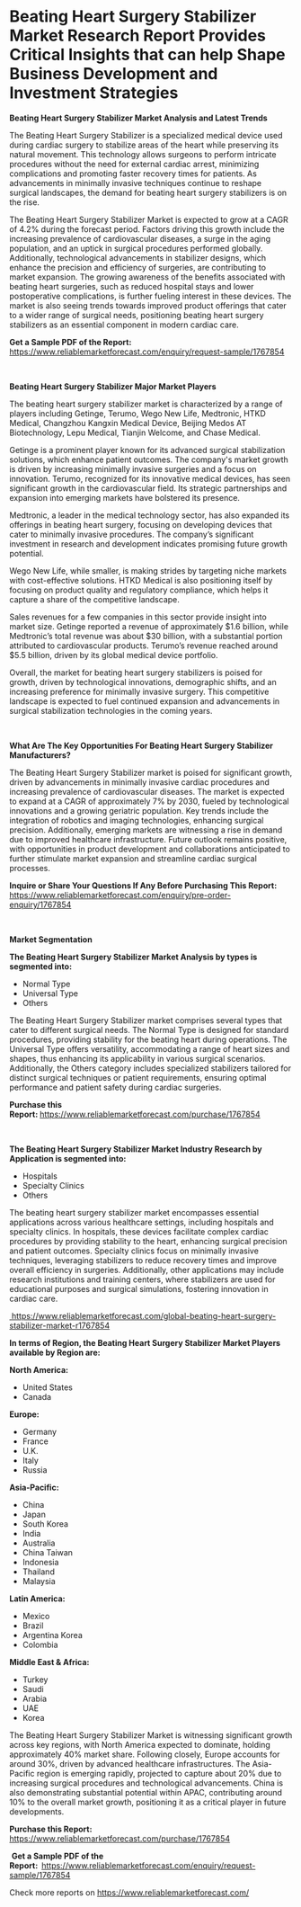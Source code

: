 <p><h1>Beating Heart Surgery Stabilizer Market Research Report Provides Critical Insights that can help Shape Business Development and Investment Strategies</h1></p><p><strong>Beating Heart Surgery Stabilizer Market Analysis and Latest Trends</strong></p>
<p><p>The Beating Heart Surgery Stabilizer is a specialized medical device used during cardiac surgery to stabilize areas of the heart while preserving its natural movement. This technology allows surgeons to perform intricate procedures without the need for external cardiac arrest, minimizing complications and promoting faster recovery times for patients. As advancements in minimally invasive techniques continue to reshape surgical landscapes, the demand for beating heart surgery stabilizers is on the rise.</p><p>The Beating Heart Surgery Stabilizer Market is expected to grow at a CAGR of 4.2% during the forecast period. Factors driving this growth include the increasing prevalence of cardiovascular diseases, a surge in the aging population, and an uptick in surgical procedures performed globally. Additionally, technological advancements in stabilizer designs, which enhance the precision and efficiency of surgeries, are contributing to market expansion. The growing awareness of the benefits associated with beating heart surgeries, such as reduced hospital stays and lower postoperative complications, is further fueling interest in these devices. The market is also seeing trends towards improved product offerings that cater to a wider range of surgical needs, positioning beating heart surgery stabilizers as an essential component in modern cardiac care.</p></p>
<p><strong>Get a Sample PDF of the Report:&nbsp;</strong> <a href="https://www.reliablemarketforecast.com/enquiry/request-sample/1767854?utm_campaign=3083&utm_medium=2&utm_source=Github&utm_content=ia&utm_term=05032025&utm_id=beating-heart-surgery-stabilizer">https://www.reliablemarketforecast.com/enquiry/request-sample/1767854</a></p>
<p>&nbsp;</p>
<p><strong>Beating Heart Surgery Stabilizer Major Market Players</strong></p>
<p><p>The beating heart surgery stabilizer market is characterized by a range of players including Getinge, Terumo, Wego New Life, Medtronic, HTKD Medical, Changzhou Kangxin Medical Device, Beijing Medos AT Biotechnology, Lepu Medical, Tianjin Welcome, and Chase Medical. </p><p>Getinge is a prominent player known for its advanced surgical stabilization solutions, which enhance patient outcomes. The company's market growth is driven by increasing minimally invasive surgeries and a focus on innovation. Terumo, recognized for its innovative medical devices, has seen significant growth in the cardiovascular field. Its strategic partnerships and expansion into emerging markets have bolstered its presence.</p><p>Medtronic, a leader in the medical technology sector, has also expanded its offerings in beating heart surgery, focusing on developing devices that cater to minimally invasive procedures. The company’s significant investment in research and development indicates promising future growth potential.</p><p>Wego New Life, while smaller, is making strides by targeting niche markets with cost-effective solutions. HTKD Medical is also positioning itself by focusing on product quality and regulatory compliance, which helps it capture a share of the competitive landscape.</p><p>Sales revenues for a few companies in this sector provide insight into market size. Getinge reported a revenue of approximately $1.6 billion, while Medtronic’s total revenue was about $30 billion, with a substantial portion attributed to cardiovascular products. Terumo’s revenue reached around $5.5 billion, driven by its global medical device portfolio. </p><p>Overall, the market for beating heart surgery stabilizers is poised for growth, driven by technological innovations, demographic shifts, and an increasing preference for minimally invasive surgery. This competitive landscape is expected to fuel continued expansion and advancements in surgical stabilization technologies in the coming years.</p></p>
<p>&nbsp;</p>
<p><strong>What Are The Key Opportunities For Beating Heart Surgery Stabilizer Manufacturers?</strong></p>
<p><p>The Beating Heart Surgery Stabilizer market is poised for significant growth, driven by advancements in minimally invasive cardiac procedures and increasing prevalence of cardiovascular diseases. The market is expected to expand at a CAGR of approximately 7% by 2030, fueled by technological innovations and a growing geriatric population. Key trends include the integration of robotics and imaging technologies, enhancing surgical precision. Additionally, emerging markets are witnessing a rise in demand due to improved healthcare infrastructure. Future outlook remains positive, with opportunities in product development and collaborations anticipated to further stimulate market expansion and streamline cardiac surgical processes.</p></p>
<p><strong>Inquire or Share Your Questions If Any Before Purchasing This Report:</strong> <a href="https://www.reliablemarketforecast.com/enquiry/pre-order-enquiry/1767854?utm_campaign=3083&utm_medium=2&utm_source=Github&utm_content=ia&utm_term=05032025&utm_id=beating-heart-surgery-stabilizer">https://www.reliablemarketforecast.com/enquiry/pre-order-enquiry/1767854</a></p>
<p>&nbsp;</p>
<p><strong>Market Segmentation</strong></p>
<p><strong>The Beating Heart Surgery Stabilizer Market Analysis by types is segmented into:</strong></p>
<p><ul><li>Normal Type</li><li>Universal Type</li><li>Others</li></ul></p>
<p><p>The Beating Heart Surgery Stabilizer market comprises several types that cater to different surgical needs. The Normal Type is designed for standard procedures, providing stability for the beating heart during operations. The Universal Type offers versatility, accommodating a range of heart sizes and shapes, thus enhancing its applicability in various surgical scenarios. Additionally, the Others category includes specialized stabilizers tailored for distinct surgical techniques or patient requirements, ensuring optimal performance and patient safety during cardiac surgeries.</p></p>
<p><strong>Purchase this Report:&nbsp;</strong><a href="https://www.reliablemarketforecast.com/purchase/1767854?utm_campaign=3083&utm_medium=2&utm_source=Github&utm_content=ia&utm_term=05032025&utm_id=beating-heart-surgery-stabilizer">https://www.reliablemarketforecast.com/purchase/1767854</a></p>
<p>&nbsp;</p>
<p><strong>The Beating Heart Surgery Stabilizer Market Industry Research by Application is segmented into:</strong></p>
<p><ul><li>Hospitals</li><li>Specialty Clinics</li><li>Others</li></ul></p>
<p><p>The beating heart surgery stabilizer market encompasses essential applications across various healthcare settings, including hospitals and specialty clinics. In hospitals, these devices facilitate complex cardiac procedures by providing stability to the heart, enhancing surgical precision and patient outcomes. Specialty clinics focus on minimally invasive techniques, leveraging stabilizers to reduce recovery times and improve overall efficiency in surgeries. Additionally, other applications may include research institutions and training centers, where stabilizers are used for educational purposes and surgical simulations, fostering innovation in cardiac care.</p></p>
<p><a href="https://www.reliablemarketforecast.com/global-beating-heart-surgery-stabilizer-market-r1767854?utm_campaign=3083&utm_medium=2&utm_source=Github&utm_content=ia&utm_term=05032025&utm_id=beating-heart-surgery-stabilizer">&nbsp;https://www.reliablemarketforecast.com/global-beating-heart-surgery-stabilizer-market-r1767854</a></p>
<p><strong>In terms of Region, the Beating Heart Surgery Stabilizer Market Players available by Region are:</strong></p>
<p>
    <p> <strong> North America: </strong>
        <ul>
            <li>United States</li>
            <li>Canada</li>
        </ul>
        </p> 
    <p> <strong> Europe: </strong>
        <ul>
            <li>Germany</li>
            <li>France</li>
            <li>U.K.</li>
            <li>Italy</li>
            <li>Russia</li>
        </ul>
        </p> 
    <p> <strong> Asia-Pacific: </strong>
        <ul>
            <li>China</li>
            <li>Japan</li>
            <li>South Korea</li>
            <li>India</li>
            <li>Australia</li>
            <li>China Taiwan</li>
            <li>Indonesia</li>
            <li>Thailand</li>
            <li>Malaysia</li>
        </ul>
        </p> 
    <p> <strong> Latin America: </strong>
        <ul>
            <li>Mexico</li>
            <li>Brazil</li>
            <li>Argentina Korea</li>
            <li>Colombia</li>
        </ul>
        </p> 
    <p> <strong> Middle East & Africa: </strong>
        <ul>
            <li>Turkey</li>
            <li>Saudi</li>
            <li>Arabia</li>
            <li>UAE</li>
            <li>Korea</li>
        </ul>
    </p>
    </p>
<p><p>The Beating Heart Surgery Stabilizer Market is witnessing significant growth across key regions, with North America expected to dominate, holding approximately 40% market share. Following closely, Europe accounts for around 30%, driven by advanced healthcare infrastructures. The Asia-Pacific region is emerging rapidly, projected to capture about 20% due to increasing surgical procedures and technological advancements. China is also demonstrating substantial potential within APAC, contributing around 10% to the overall market growth, positioning it as a critical player in future developments.</p></p>
<p><strong>Purchase this Report: </strong><a href="https://www.reliablemarketforecast.com/purchase/1767854?utm_campaign=3083&utm_medium=2&utm_source=Github&utm_content=ia&utm_term=05032025&utm_id=beating-heart-surgery-stabilizer">https://www.reliablemarketforecast.com/purchase/1767854</a></p>
<p>&nbsp;<strong>Get a Sample PDF of the Report:&nbsp;&nbsp;</strong><a href="https://www.reliablemarketforecast.com/enquiry/request-sample/1767854?utm_campaign=3083&utm_medium=2&utm_source=Github&utm_content=ia&utm_term=05032025&utm_id=beating-heart-surgery-stabilizer">https://www.reliablemarketforecast.com/enquiry/request-sample/1767854</a></p>
<p><strong></strong></p>
<p>Check more reports on <a href="https://www.reliablemarketforecast.com/?utm_campaign=3083&utm_medium=2&utm_source=Github&utm_content=ia&utm_term=05032025&utm_id=beating-heart-surgery-stabilizer">https://www.reliablemarketforecast.com/</a></p>